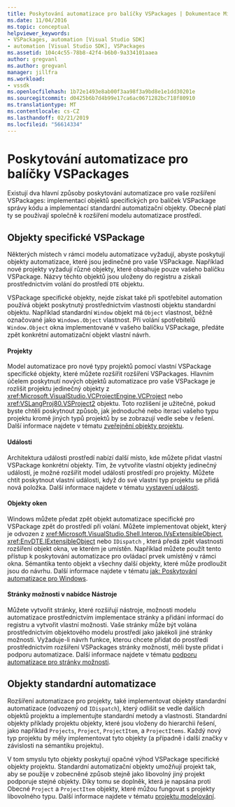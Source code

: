 ```yaml
---
title: Poskytování automatizace pro balíčky VSPackages | Dokumentace Microsoftu
ms.date: 11/04/2016
ms.topic: conceptual
helpviewer_keywords:
- VSPackages, automation [Visual Studio SDK]
- automation [Visual Studio SDK], VSPackages
ms.assetid: 104c4c55-78b8-42f4-b6b0-9a334101aaea
author: gregvanl
ms.author: gregvanl
manager: jillfra
ms.workload:
- vssdk
ms.openlocfilehash: 1b72e1493e8ab00f3aa98f3a9bd8e1e1dd30201e
ms.sourcegitcommit: d0425b6b7d4b99e17ca6ac0671282bc718f80910
ms.translationtype: MT
ms.contentlocale: cs-CZ
ms.lasthandoff: 02/21/2019
ms.locfileid: "56614334"
---
```

# <a name="providing-automation-for-vspackages"></a>Poskytování automatizace pro balíčky VSPackages
Existují dva hlavní způsoby poskytování automatizace pro vaše rozšíření VSPackages: implementací objektů specifických pro balíček VSPackage správy kódu a implementací standardní automatizační objekty. Obecně platí ty se používají společně k rozšíření modelu automatizace prostředí.

## <a name="vspackage-specific-objects"></a>Objekty specifické VSPackage
 Některých místech v rámci modelu automatizace vyžadují, abyste poskytují objekty automatizace, které jsou jedinečné pro vaše VSPackage. Například nové projekty vyžadují různé objekty, které obsahuje pouze vašeho balíčku VSPackage. Názvy těchto objektů jsou uloženy do registru a získali prostřednictvím volání do prostředí `DTE` objektu.

 VSPackage specifické objekty, nejde získat také při spotřebitel automation používá objekt poskytnutý prostřednictvím vlastnosti objektu standardní objektu. Například standardní `Window` objekt má `Object` vlastnost, běžně označované jako `Windows.Object` vlastnost. Při volání spotřebitelů `Window.Object` okna implementované v vašeho balíčku VSPackage, předáte zpět konkrétní automatizační objekt vlastní návrh.

#### <a name="projects"></a>Projekty
 Model automatizace pro nové typy projektů pomocí vlastní VSPackage specifické objekty, které můžete rozšířit rozšíření VSPackages. Hlavním účelem poskytnutí nových objektů automatizace pro vaše VSPackage je rozlišit projektu jedinečný objekty z <xref:Microsoft.VisualStudio.VCProjectEngine.VCProject> nebo <xref:VSLangProj80.VSProject2> objektu. Toto rozlišení je užitečné, pokud byste chtěli poskytnout způsob, jak jednoduché nebo iteraci vašeho typu projektu kromě jiných typů projektů by se zobrazují vedle sebe v řešení. Další informace najdete v tématu [zveřejnění objekty projektu](../../extensibility/internals/exposing-project-objects.md).

#### <a name="events"></a>Události
 Architektura události prostředí nabízí další místo, kde můžete přidat vlastní VSPackage konkrétní objekty. Tím, že vytvoříte vlastní objekty jedinečný událostí, je možné rozšířit model událostí prostředí pro projekty. Můžete chtít poskytnout vlastní události, když do své vlastní typ projektu se přidá nová položka. Další informace najdete v tématu [vystavení události](../../extensibility/internals/exposing-events-in-the-visual-studio-sdk.md).

#### <a name="window-objects"></a>Objekty oken
 Windows můžete předat zpět objekt automatizace specifické pro VSPackage zpět do prostředí při volání. Můžete implementovat objekt, který je odvozen z <xref:Microsoft.VisualStudio.Shell.Interop.IVsExtensibleObject>, <xref:EnvDTE.IExtensibleObject> nebo `IDispatch` , která předá zpět vlastnosti rozšíření objekt okna, ve kterém je umístěn. Například můžete použít tento přístup k poskytování automatizace pro ovládací prvek umístěný v rámci okna. Sémantika tento objekt a všechny další objekty, které může prodloužit jsou do návrhu. Další informace najdete v tématu [jak: Poskytování automatizace pro Windows](../../extensibility/internals/how-to-provide-automation-for-windows.md).

#### <a name="options-pages-on-the-tools-menu"></a>Stránky možnosti v nabídce Nástroje
 Můžete vytvořit stránky, které rozšiřují nástroje, možnosti modelu automatizace prostřednictvím implementace stránky a přidání informací do registru a vytvořit vlastní možnosti. Vaše stránky může být volána prostřednictvím objektového modelu prostředí jako jakékoli jiné stránky možnosti. Vyžaduje-li návrh funkce, kterou chcete přidat do prostředí prostřednictvím rozšíření VSPackages stránky možností, měli byste přidat i podporu automatizace. Další informace najdete v tématu [podporu automatizace pro stránky možnosti](../../extensibility/internals/automation-support-for-options-pages.md).

## <a name="standard-automation-objects"></a>Objekty standardní automatizace
 Rozšíření automatizace pro projekty, také implementovat objekty standardní automatizace (odvozený od `IDispatch`), který odlišit se vedle dalších objektů projektu a implementujte standardní metody a vlastnosti. Standardní objekty příklady projektu objekty, které jsou vloženy do hierarchii řešení, jako například `Projects`, `Project`, `ProjectItem`, a `ProjectItems`. Každý nový typ projektu by měly implementovat tyto objekty (a případně i další značky v závislosti na sémantiku projektu).

 V tom smyslu tyto objekty poskytují opačné výhod VSPackage specifické objekty projektu. Standardní automatizační objekty umožňují projekt tak, aby se použije v zobecněné způsob stejně jako libovolný jiný projekt podporuje stejné objekty. Díky tomu se doplněk, která je napsána proti Obecné `Project` a `ProjectItem` objekty, které můžou fungovat s projekty libovolného typu. Další informace najdete v tématu [projektu modelování](../../extensibility/internals/project-modeling.md).